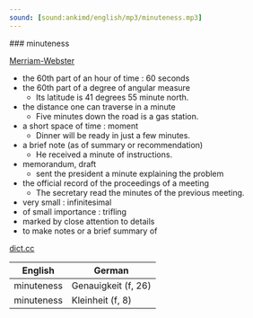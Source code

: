 ```yaml
---
sound: [sound:ankimd/english/mp3/minuteness.mp3]
---
```


\### minuteness

[Merriam-Webster](https://www.merriam-webster.com/dictionary/minuteness)

- the 60th part of an hour of time : 60 seconds
- the 60th part of a degree of angular measure
    - Its latitude is 41 degrees 55 minute north.
- the distance one can traverse in a minute
    - Five minutes down the road is a gas station.
- a short space of time : moment
    - Dinner will be ready in just a few minutes.
- a brief note (as of summary or recommendation)
    - He received a minute of instructions.
- memorandum, draft
    - sent the president a minute explaining the problem
- the official record of the proceedings of a meeting
    - The secretary read the minutes of the previous meeting.
- very small : infinitesimal
- of small importance : trifling
- marked by close attention to details
- to make notes or a brief summary of

[dict.cc](https://www.dict.cc/minuteness)

| English        | German       |
| -------------- | ------------ |
| minuteness | Genauigkeit (f, 26) |
| minuteness | Kleinheit (f, 8) |
